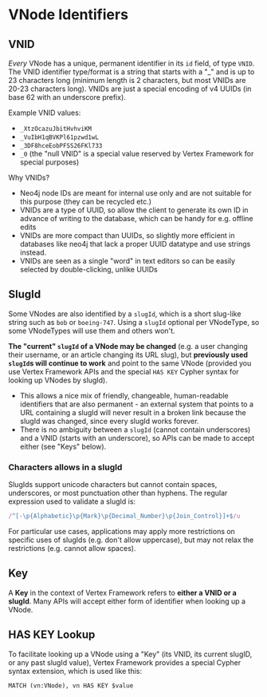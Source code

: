 # VNode Identifiers

## VNID

_Every_ VNode has a unique, permanent identifier in its `id` field, of type `VNID`. The VNID identifier type/format is a string that starts with a "_" and is up to 23 characters long (minimum length is 2 characters, but most VNIDs are 20-23 characters long). VNIDs are just a special encoding of v4 UUIDs (in base 62 with an underscore prefix).

Example VNID values:

* `_XtzOcazuJbitHvhviKM`
* `_VuIbH1qBVKPl61pzwd1wL`
* `_3DF8hceEobPFSS26FKl733`
* `_0` (the "null VNID" is a special value reserved by Vertex Framework for special purposes)

Why VNIDs?

* Neo4j node IDs are meant for internal use only and are not suitable for this purpose (they can be recycled etc.)
* VNIDs are a type of UUID, so allow the client to generate its own ID in advance of writing to the database, which can be handy for e.g. offline edits
* VNIDs are more compact than UUIDs, so slightly more efficient in databases like neo4j that lack a proper UUID datatype and use strings instead.
* VNIDs are seen as a single "word" in text editors so can be easily selected by double-clicking, unlike UUIDs

## SlugId

Some VNodes are also identified by a `slugId`, which is a short slug-like string such as `bob` or `boeing-747`. Using a `slugId` optional per VNodeType, so some VNodeTypes will use them and others won't.

**The "current" `slugId` of a VNode may be changed** (e.g. a user changing their username, or an article changing its URL slug), but **previously used `slugId`s will continue to work** and point to the same VNode (provided you use Vertex Framework APIs and the special `HAS KEY` Cypher syntax for looking up VNodes by slugId).

* This allows a nice mix of friendly, changeable, human-readable identifiers that are also permanent - an external system that points to a URL containing a slugId will never result in a broken link because the slugId was changed, since every slugId works forever.
* There is no ambiguity between a `slugId` (cannot contain underscores) and a VNID (starts with an underscore), so APIs can be made to accept either (see "Keys" below).

### Characters allows in a slugId

SlugIds support unicode characters but cannot contain spaces, underscores, or most punctuation other than hyphens. The regular expression used to validate a slugId is:

```javascript
/^[-\p{Alphabetic}\p{Mark}\p{Decimal_Number}\p{Join_Control}]+$/u
```

For particular use cases, applications may apply more restrictions on specific uses of slugIds (e.g. don't allow uppercase), but may not relax the restrictions (e.g. cannot allow spaces).

## Key

A **Key** in the context of Vertex Framework refers to **either a VNID or a slugId**. Many APIs will accept either form of identifier when looking up a VNode.

## HAS KEY Lookup

To facilitate looking up a VNode using a "Key" (its VNID, its current slugID, or any past slugId value), Vertex Framework provides a special Cypher syntax extension, which is used like this:

```cypher
MATCH (vn:VNode), vn HAS KEY $value
```

